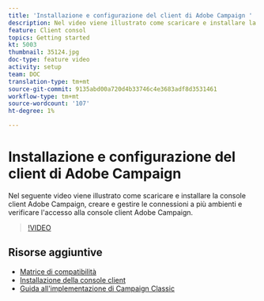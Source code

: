 ```yaml
---
title: 'Installazione e configurazione del client di Adobe Campaign '
description: Nel video viene illustrato come scaricare e installare la console client  Adobe Campaign, creare e gestire le connessioni a più ambienti e verificare l'accesso alla console client  Adobe Campaign.
feature: Client consol
topics: Getting started
kt: 5003
thumbnail: 35124.jpg
doc-type: feature video
activity: setup
team: DOC
translation-type: tm+mt
source-git-commit: 9135abd00a720d4b33746c4e3683adf8d3531461
workflow-type: tm+mt
source-wordcount: '107'
ht-degree: 1%

---
```



# Installazione e configurazione del client di Adobe Campaign 

Nel seguente video viene illustrato come scaricare e installare la console client  Adobe Campaign, creare e gestire le connessioni a più ambienti e verificare l&#39;accesso alla console client  Adobe Campaign.

>[!VIDEO](https://video.tv.adobe.com/v/35124?quality=12)

## Risorse aggiuntive

* [Matrice di compatibilità](https://helpx.adobe.com/campaign/kb/compatibility-matrix.html)
* [Installazione della console client](https://docs.adobe.com/content/help/en/campaign-classic/using/installing-campaign-classic/installing-campaign-in-windows-/installing-the-client-console.html)
* [Guida all&#39;implementazione di Campaign Classic](https://helpx.adobe.com/campaign/kb/acc-implementation.html)
